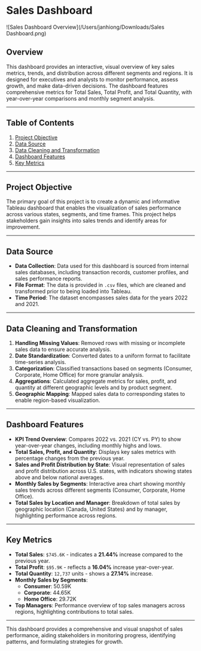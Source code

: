 # Sales Dashboard

![Sales Dashboard Overview](/Users/janhiong/Downloads/Sales Dashboard.png)

## Overview
This dashboard provides an interactive, visual overview of key sales metrics, trends, and distribution across different segments and regions. It is designed for executives and analysts to monitor performance, assess growth, and make data-driven decisions. The dashboard features comprehensive metrics for Total Sales, Total Profit, and Total Quantity, with year-over-year comparisons and monthly segment analysis.

---

## Table of Contents
1. [Project Objective](#project-objective)
2. [Data Source](#data-source)
3. [Data Cleaning and Transformation](#data-cleaning-and-transformation)
4. [Dashboard Features](#dashboard-features)
5. [Key Metrics](#key-metrics)

---

## Project Objective
The primary goal of this project is to create a dynamic and informative Tableau dashboard that enables the visualization of sales performance across various states, segments, and time frames. This project helps stakeholders gain insights into sales trends and identify areas for improvement.

---

## Data Source
- **Data Collection**: Data used for this dashboard is sourced from internal sales databases, including transaction records, customer profiles, and sales performance reports.
- **File Format**: The data is provided in `.csv` files, which are cleaned and transformed prior to being loaded into Tableau.
- **Time Period**: The dataset encompasses sales data for the years 2022 and 2021.

---

## Data Cleaning and Transformation
1. **Handling Missing Values**: Removed rows with missing or incomplete sales data to ensure accurate analysis.
2. **Date Standardization**: Converted dates to a uniform format to facilitate time-series analysis.
3. **Categorization**: Classified transactions based on segments (Consumer, Corporate, Home Office) for more granular analysis.
4. **Aggregations**: Calculated aggregate metrics for sales, profit, and quantity at different geographic levels and by product segment.
5. **Geographic Mapping**: Mapped sales data to corresponding states to enable region-based visualization.

---

## Dashboard Features
- **KPI Trend Overview**: Compares 2022 vs. 2021 (CY vs. PY) to show year-over-year changes, including monthly highs and lows.
- **Total Sales, Profit, and Quantity**: Displays key sales metrics with percentage changes from the previous year.
- **Sales and Profit Distribution by State**: Visual representation of sales and profit distribution across U.S. states, with indicators showing states above and below national averages.
- **Monthly Sales by Segments**: Interactive area chart showing monthly sales trends across different segments (Consumer, Corporate, Home Office).
- **Total Sales by Location and Manager**: Breakdown of total sales by geographic location (Canada, United States) and by manager, highlighting performance across regions.
  
---

## Key Metrics
- **Total Sales**: `$745.6K` - indicates a **21.44%** increase compared to the previous year.
- **Total Profit**: `$95.9K` - reflects a **16.04%** increase year-over-year.
- **Total Quantity**: `12,737` units - shows a **27.14%** increase.
- **Monthly Sales by Segments**:
  - **Consumer**: 50.59K
  - **Corporate**: 44.65K
  - **Home Office**: 29.72K
- **Top Managers**: Performance overview of top sales managers across regions, highlighting contributions to total sales.
  
---

This dashboard provides a comprehensive and visual snapshot of sales performance, aiding stakeholders in monitoring progress, identifying patterns, and formulating strategies for growth.
